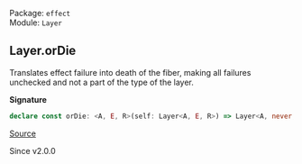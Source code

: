 Package: `effect`<br />
Module: `Layer`<br />

## Layer.orDie

Translates effect failure into death of the fiber, making all failures
unchecked and not a part of the type of the layer.

**Signature**

```ts
declare const orDie: <A, E, R>(self: Layer<A, E, R>) => Layer<A, never, R>
```

[Source](https://github.com/Effect-TS/effect/tree/main/packages/effect/src/Layer.ts#L598)

Since v2.0.0
